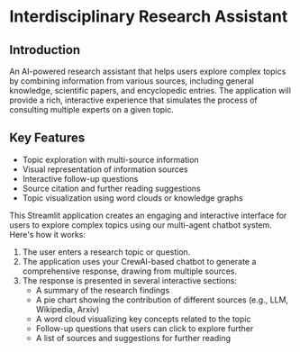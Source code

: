 # Interdisciplinary Research Assistant

## Introduction
An AI-powered research assistant that helps users explore complex topics by combining information from various sources, including general knowledge, scientific papers, and encyclopedic entries. The application will provide a rich, interactive experience that simulates the process of consulting multiple experts on a given topic.

## Key Features

- Topic exploration with multi-source information
- Visual representation of information sources
- Interactive follow-up questions
- Source citation and further reading suggestions
- Topic visualization using word clouds or knowledge graphs

This Streamlit application creates an engaging and interactive interface for users to explore complex topics using our multi-agent chatbot system. Here's how it works:

1. The user enters a research topic or question.
2. The application uses your CrewAI-based chatbot to generate a comprehensive response, drawing from multiple sources.
3. The response is presented in several interactive sections:
    - A summary of the research findings
    - A pie chart showing the contribution of different sources (e.g., LLM, Wikipedia, Arxiv)
    - A word cloud visualizing key concepts related to the topic
    - Follow-up questions that users can click to explore further
    - A list of sources and suggestions for further reading

